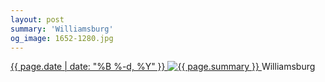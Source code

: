 ```yaml
---
layout: post
summary: 'Williamsburg'
og_image: 1652-1280.jpg
---
```


<p>
 <time>
  <a href="/1652">
   {{ page.date | date: "%B %-d, %Y" }}
  </a>
 </time>
 <a href="/1652">
  <img alt="{{ page.summary }}" sizes="(min-width: 700px) 50vw, calc(100vw - 2rem)" src="{{ site.assets_url }}/1652-640.jpg" srcset="{{ site.assets_url }}/1652-320.jpg 320w, {{ site.assets_url }}/1652-640.jpg 640w, {{ site.assets_url }}/1652-960.jpg 960w, {{ site.assets_url }}/1652-1280.jpg 1280w"/>
 </a>
 <span>
  Williamsburg
 </span>
</p>
